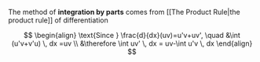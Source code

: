 The method of **integration by parts** comes from [[The Product Rule|the product rule]] of differentiation

$$
\begin{align}
\text{Since } \frac{d}{dx}(uv)=u'v+uv', \quad &\int (u'v+v'u) \, dx =uv \\
&\therefore \int uv' \, dx = uv-\int u'v \, dx 
\end{align}
$$

